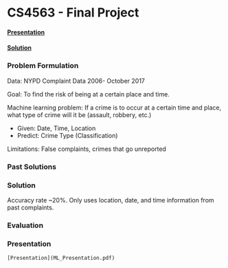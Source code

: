 # CS4563 - Final Project
#### [Presentation](ML_Presentation.pdf)
#### [Solution](Crime_Project.ipynb)



### Problem Formulation
Data:	NYPD Complaint Data 2006- October 2017

Goal: 	To find the risk of being at a certain place and time.

Machine learning problem: 
If a crime is to occur at a certain time and place, what type of crime will it be (assault, robbery, etc.)
* Given: Date, Time, Location 
* Predict: Crime Type (Classification)

Limitations: False complaints, crimes that go unreported

### Past Solutions

### Solution

Accuracy rate ~20%. Only uses location, date, and time information from past complaints.

### Evaluation

### Presentation
    [Presentation](ML_Presentation.pdf)
